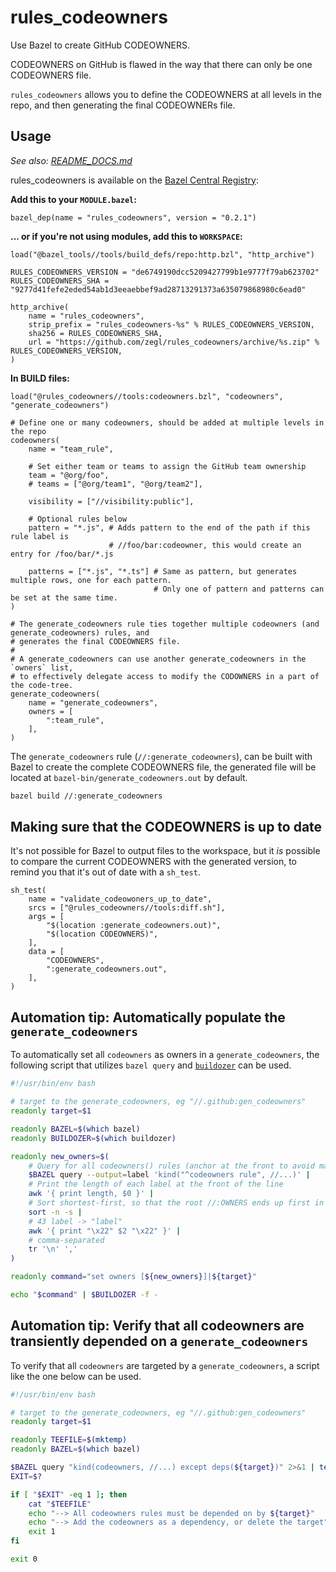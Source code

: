 # rules_codeowners

Use Bazel to create GitHub CODEOWNERS.

CODEOWNERS on GitHub is flawed in the way that there can only be one CODEOWNERS file.

`rules_codeowners` allows you to define the CODEOWNERS at all levels in the repo, and then generating the final CODEOWNERs file.

## Usage

_See also: [README_DOCS.md](https://github.com/zegl/rules_codeowners/blob/master/README_DOCS.md)_

rules_codeowners is available on the [Bazel Central Registry](https://registry.bazel.build/modules/rules_codeowners):

**Add this to your `MODULE.bazel`:**

```bzl
bazel_dep(name = "rules_codeowners", version = "0.2.1")
```

**... or if you're not using modules, add this to `WORKSPACE`:**

```bzl
load("@bazel_tools//tools/build_defs/repo:http.bzl", "http_archive")

RULES_CODEOWNERS_VERSION = "de6749190dcc5209427799b1e9777f79ab623702"
RULES_CODEOWNERS_SHA = "9277d41fefe2eded54ab1d3eeaebbef9ad28713291373a635079868980c6ead0"

http_archive(
    name = "rules_codeowners",
    strip_prefix = "rules_codeowners-%s" % RULES_CODEOWNERS_VERSION,
    sha256 = RULES_CODEOWNERS_SHA,
    url = "https://github.com/zegl/rules_codeowners/archive/%s.zip" % RULES_CODEOWNERS_VERSION,
)
```

**In BUILD files:**

```bzl
load("@rules_codeowners//tools:codeowners.bzl", "codeowners", "generate_codeowners")

# Define one or many codeowners, should be added at multiple levels in the repo
codeowners(
    name = "team_rule",

    # Set either team or teams to assign the GitHub team ownership
    team = "@org/foo",
    # teams = ["@org/team1", "@org/team2"],

    visibility = ["//visibility:public"],

    # Optional rules below
    pattern = "*.js", # Adds pattern to the end of the path if this rule label is
                      # //foo/bar:codeowner, this would create an entry for /foo/bar/*.js

    patterns = ["*.js", "*.ts"] # Same as pattern, but generates multiple rows, one for each pattern.
                                # Only one of pattern and patterns can be set at the same time.
)

# The generate_codeowners rule ties together multiple codeowners (and generate_codeowners) rules, and
# generates the final CODEOWNERS file.
#
# A generate_codeowners can use another generate_codeowners in the `owners` list,
# to effectively delegate access to modify the CODOWNERS in a part of the code-tree.
generate_codeowners(
    name = "generate_codeowners",
    owners = [
        ":team_rule",
    ],
)
```


The `generate_codeowners` rule (`//:generate_codeowners`), can be built with Bazel to create
the complete CODEOWNERS file, the generated file will be located at `bazel-bin/generate_codeowners.out` by default.

```bash
bazel build //:generate_codeowners
```

## Making sure that the CODEOWNERS is up to date

It's not possible for Bazel to output files to the workspace, but it _is_ possible to compare the current CODEOWNERS
with the generated version, to remind you that it's out of date with a `sh_test`.


```bzl
sh_test(
    name = "validate_codeowoners_up_to_date",
    srcs = ["@rules_codeowners//tools:diff.sh"],
    args = [
        "$(location :generate_codeowners.out)",
        "$(location CODEOWNERS)",
    ],
    data = [
        "CODEOWNERS",
        ":generate_codeowners.out",
    ],
)
```

## Automation tip: Automatically populate the `generate_codeowners`

To automatically set all `codeowners` as owners in a `generate_codeowners`, the following script that utilizes `bazel query` and [`buildozer`](https://github.com/bazelbuild/buildtools/tree/master/buildozer) can be used.

```bash
#!/usr/bin/env bash

# target to the generate_codeowners, eg "//.github:gen_codeowners"
readonly target=$1

readonly BAZEL=$(which bazel)
readonly BUILDOZER=$(which buildozer)

readonly new_owners=$(
    # Query for all codeowners() rules (anchor at the front to avoid match on generate_codeowners rule)
    $BAZEL query --output=label 'kind("^codeowners rule", //...)' |
    # Print the length of each label at the front of the line
    awk '{ print length, $0 }' |
    # Sort shortest-first, so that the root //:OWNERS ends up first in CODEOWNERS
    sort -n -s |
    # 43 label -> "label"
    awk '{ print "\x22" $2 "\x22" }' |
    # comma-separated
    tr '\n' ','
)

readonly command="set owners [${new_owners}]|${target}"

echo "$command" | $BUILDOZER -f -
```

## Automation tip: Verify that all codeowners are transiently depended on a `generate_codeowners`

To verify that all `codeowners` are targeted by a `generate_codeowners`, a script like the one below can be used.

```bash
#!/usr/bin/env bash

# target to the generate_codeowners, eg "//.github:gen_codeowners"
readonly target=$1

readonly TEEFILE=$(mktemp)
readonly BAZEL=$(which bazel)

$BAZEL query "kind(codeowners, //...) except deps(${target})" 2>&1 | tee "$TEEFILE" | grep "Empty results"
EXIT=$?

if [ "$EXIT" -eq 1 ]; then
    cat "$TEEFILE"
    echo "--> All codeowners rules must be depended on by ${target}"
    echo "--> Add the codeowners as a dependency, or delete the target"
    exit 1
fi

exit 0
```
